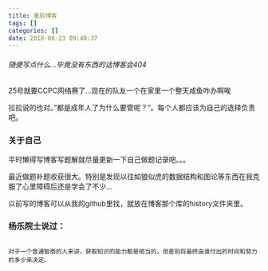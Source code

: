 ```yaml
---
title: 重启博客
tags: []
categories: []
date: 2018-08-23 09:40:37
---
```


###### 随便写点什么...毕竟没有东西的话博客会404

<!-- more -->

25号就要CCPC网络赛了...现在的队友一个在家里一个整天咸鱼咋办啊唉

拉拉说的也对。”都是成年人了为什么要管呢？“。每个人都应该为自己的选择负责吧。


### 关于自己

平时懒得写博客写题解就尽量更新一下自己做题记录吧。。。

最近做题补题收获很大。特别是发现以往如狼似虎的数据结构和图论等东西在我克服了心里障碍后还是学会了不少...

以前写的博客可以从我的github里找，就放在博客那个库的history文件夹里。


### 杨乐院士说过：

```

对于一个普通智商的人来讲，获取知识的能力都是相当的，但差别将最终由谁付出的时间和努力的多少来决定。

```

